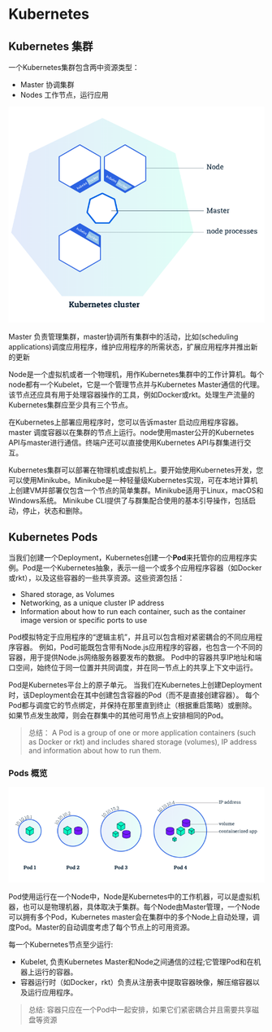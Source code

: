 # Kubernetes
## Kubernetes 集群
一个Kubernetes集群包含两中资源类型：
- Master 协调集群
- Nodes 工作节点，运行应用  

![image](https://github.com/johnxue2013/tools/blob/master/images/k8s-cluster.png)

Master 负责管理集群，master协调所有集群中的活动，比如(scheduling applications)调度应用程序，维护应用程序的所需状态，扩展应用程序并推出新的更新

Node是一个虚拟机或者一个物理机，用作Kubernetes集群中的工作计算机。每个node都有一个Kubelet，它是一个管理节点并与Kubernetes Master通信的代理。该节点还应具有用于处理容器操作的工具，例如Docker或rkt。处理生产流量的Kubernetes集群应至少具有三个节点。  

在Kubernetes上部署应用程序时，您可以告诉master 启动应用程序容器。master 调度容器以在集群的节点上运行。node使用master公开的Kubernetes API与master进行通信。终端户还可以直接使用Kubernetes API与群集进行交互。  

Kubernetes集群可以部署在物理机或虚拟机上。要开始使用Kubernetes开发，您可以使用Minikube。Minikube是一种轻量级Kubernetes实现，可在本地计算机上创建VM并部署仅包含一个节点的简单集群。Minikube适用于Linux，macOS和Windows系统。 Minikube CLI提供了与群集配合使用的基本引导操作，包括启动，停止，状态和删除。

## Kubernetes Pods
当我们创建一个Deployment，Kubernetes创建一个**Pod**来托管你的应用程序实例。Pod是一个Kubernetes抽象，表示一组一个或多个应用程序容器（如Docker或rkt），以及这些容器的一些共享资源。这些资源包括：
- Shared storage, as Volumes
- Networking, as a unique cluster IP address
- Information about how to run each container, such as the container image version or specific ports to use

Pod模拟特定于应用程序的“逻辑主机”，并且可以包含相对紧密耦合的不同应用程序容器。 例如，Pod可能既包含带有Node.js应用程序的容器，也包含一个不同的容器，用于提供Node.js网络服务器要发布的数据。 Pod中的容器共享IP地址和端口空间，始终位于同一位置并共同调度，并在同一节点上的共享上下文中运行。

Pod是Kubernetes平台上的原子单元。 当我们在Kubernetes上创建Deployment时，该Deployment会在其中创建包含容器的Pod（而不是直接创建容器）。 每个Pod都与调度它的节点绑定，并保持在那里直到终止（根据重启策略）或删除。 如果节点发生故障，则会在群集中的其他可用节点上安排相同的Pod。

> 总结： A Pod is a group of one or more application containers (such as Docker or rkt) and includes shared storage (volumes), IP address and information about how to run them.

### Pods 概览

![image](https://github.com/johnxue2013/tools/blob/master/images/pods-overview.png)

Pod使用运行在一个Node中，Node是Kubernetes中的工作机器，可以是虚拟机器，也可以是物理机器，具体取决于集群。每个Node由Master管理，一个Node可以拥有多个Pod，Kubernetes master会在集群中的多个Node上自动处理，调度Pod。Master的自动调度考虑了每个节点上的可用资源。

每一个Kubernetes节点至少运行:
- Kubelet, 负责Kubernetes Master和Node之间通信的过程;它管理Pod和在机器上运行的容器。
- 容器运行时（如Docker，rkt）负责从注册表中提取容器映像，解压缩容器以及运行应用程序。

> 总结: 容器只应在一个Pod中一起安排，如果它们紧密耦合并且需要共享磁盘等资源
